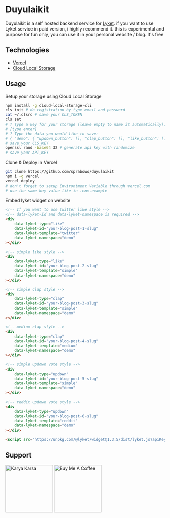 # Duyulaikit

Duyulaikit is a self hosted backend service for [Lyket](https://lyket.dev/). if you want to use Lyket service in paid version, i highly recommend it. this is experimental and purpose for fun only, you can use it in your personal website / blog. It's free

## Technologies

- [Vercel](https://vercel.com)
- [Cloud Local Storage](https://cls.tools/)

## Usage

Setup your storage using Cloud Local Storage

```sh
npm install -g cloud-local-storage-cli
cls init # do registration by type email and password
cat ~/.clsrc # save your CLS_TOKEN
cls set
# ? Type a key for your storage (leave empty to name it automatically):
# [type enter]
# ? Type the data you would like to save:
# { "demo": { "updown_button": [], "clap_button": [], "like_button": [], "user": [] } }
# save your CLS_KEY
openssl rand -base64 32 # generate api key with randomize
# save your API_KEY
```

Clone & Deploy in Vercel

```sh
git clone https://github.com/sprabowo/duyulaikit
npm i -g vercel
vercel deploy
# don't forget to setup Environtment Variable through vercel.com
# use the same key value like in .env.example
```

Embed lyket widget on website

```html
<!-- If you want to use twitter like style -->
<!-- data-lyket-id and data-lyket-namespace is required -->
<div
	data-lyket-type="like"
	data-lyket-id="your-blog-post-1-slug"
	data-lyket-template="twitter"
	data-lyket-namespace="demo"
></div>

<!-- simple like style -->
<div
	data-lyket-type="like"
	data-lyket-id="your-blog-post-2-slug"
	data-lyket-template="simple"
	data-lyket-namespace="demo"
></div>

<!-- simple clap style -->
<div
	data-lyket-type="clap"
	data-lyket-id="your-blog-post-3-slug"
	data-lyket-template="simple"
	data-lyket-namespace="demo"
></div>

<!-- medium clap style -->
<div
	data-lyket-type="clap"
	data-lyket-id="your-blog-post-4-slug"
	data-lyket-template="medium"
	data-lyket-namespace="demo"
></div>

<!-- simple updown vote style -->
<div
	data-lyket-type="updown"
	data-lyket-id="your-blog-post-5-slug"
	data-lyket-template="simple"
	data-lyket-namespace="demo"
></div>

<!-- reddit updown vote style -->
<div
	data-lyket-type="updown"
	data-lyket-id="your-blog-post-6-slug"
	data-lyket-template="reddit"
	data-lyket-namespace="demo"
></div>

<script src="https://unpkg.com/@lyket/widget@1.3.5/dist/lyket.js?apiKey=API_KEY&baseUrl=https://yourdomain.vercel.app/api"></script>
```

## Support
<a href="https://karyakarsa.com/sprabowo/tip" target="_blank"><img src="https://upload.karyakarsa.com/api/qrcode?url=sprabowo%2Ftip&size=200" alt="Karya Karsa" width="150px"></a>  <a href="https://www.buymeacoffee.com/sprabowo" target="_blank"><img src="https://cdn.buymeacoffee.com/buttons/v2/default-yellow.png" alt="Buy Me A Coffee" width="150px" height="auto"></a>